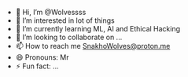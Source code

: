 - 👋 Hi, I’m @Wolvessss
- 👀 I’m interested in lot of things
- 🌱 I’m currently learning ML, AI and Ethical Hacking
- 💞️ I’m looking to collaborate on ...
- 📫 How to reach me SnakhoWolves@proton.me
- 😄 Pronouns: Mr
- ⚡ Fun fact: ...

<!---
Wolvessss/Wolvessss is a ✨ special ✨ repository because its `README.md` (this file) appears on your GitHub profile.
You can click the Preview link to take a look at your changes.
--->

